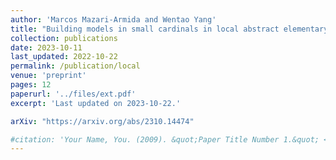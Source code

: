 ```yaml
---
author: 'Marcos Mazari-Armida and Wentao Yang'
title: "Building models in small cardinals in local abstract elementary classes"
collection: publications
date: 2023-10-11
last_updated: 2022-10-22
permalink: /publication/local
venue: 'preprint'
pages: 12
paperurl: '../files/ext.pdf'
excerpt: 'Last updated on 2023-10-22.'

arXiv: "https://arxiv.org/abs/2310.14474"

#citation: 'Your Name, You. (2009). &quot;Paper Title Number 1.&quot; <i>Journal 1</i>. 1(1).'
---
```

